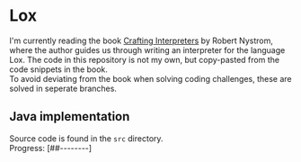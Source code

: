# Lox
I'm currently reading the book [Crafting Interpreters](https://craftinginterpreters.com/) by Robert Nystrom, where the author guides us through writing an interpreter for the language Lox.
The code in this repository is not my own, but copy-pasted from the code snippets in the book.  
To avoid deviating from the book when solving coding challenges, these are solved in seperate branches.  

## Java implementation
Source code is found in the `src` directory.  
Progress: [##--------]
